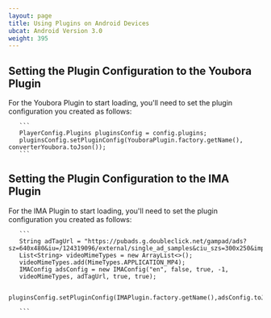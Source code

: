```yaml
---
layout: page
title: Using Plugins on Android Devices
ubcat: Android Version 3.0
weight: 395
---
```


## Setting the Plugin Configuration to the Youbora Plugin

For the Youbora Plugin to start loading, you'll need to set the plugin configuration you created as follows:

       ```
       PlayerConfig.Plugins pluginsConfig = config.plugins;
       pluginsConfig.setPluginConfig(YouboraPlugin.factory.getName(), converterYoubora.toJson()); 
       ```

## Setting the Plugin Configuration to the IMA Plugin  

For the IMA Plugin to start loading, you'll need to set the plugin configuration you created as follows:

       ```
       String adTagUrl = "https://pubads.g.doubleclick.net/gampad/ads?sz=640x480&iu=/124319096/external/single_ad_samples&ciu_szs=300x250&impl=s&gdfp_req=1&env=vp&output=vast&unviewed_position_start=1&cust_params=deployment%3Ddevsite%26sample_ct%3Dskippablelinear&correlator=";
       List<String> videoMimeTypes = new ArrayList<>();
       videoMimeTypes.add(MimeTypes.APPLICATION_MP4);
       IMAConfig adsConfig = new IMAConfig("en", false, true, -1, 
       videoMimeTypes, adTagUrl, true, true);
            
       pluginsConfig.setPluginConfig(IMAPlugin.factory.getName(),adsConfig.toJSONObject());

       ```
